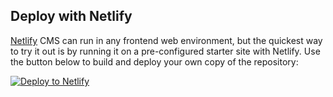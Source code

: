 ## Deploy with Netlify

[Netlify](https://netlify.com) CMS can run in any frontend web environment, but the quickest way to try it out is by running it on a pre-configured starter site with Netlify. Use the button below to build and deploy your own copy of the repository:

<a href="https://app.netlify.com/start/deploy?repository=https://github.com/vnoitkumar/blog" target="_blank"><img src="https://www.netlify.com/img/deploy/button.svg" alt="Deploy to Netlify"></a>
